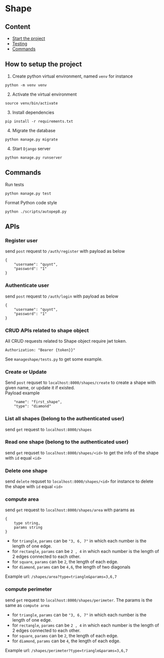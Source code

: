 # Shape

## Content
- [Start the project](#how-to-setup-the-project)
- [Testing](#testing)
- [Commands](#commands)
## How to setup the project
1. Create python virtual environment, named `venv` for instance
```
python -m venv venv
```
2. Activate the virtual environment
```
source venv/bin/activate
```
3. Install dependencies
```
pip install -r requirements.txt
```
4. Migrate the database
```
python manage.py migrate
```
4. Start `Django` server
```
python manage.py runserver
```
## Commands
Run tests
```
python manage.py test
```
Format Python code style
```
python ./scripts/autopep8.py
```
## APIs
### Register user
send `post` request to `/auth/register` with payload as below
```
{
    "username": "quynt",
    "password": "1"
}
```
### Authenticate user
send `post` request to `/auth/login` with payload as below
```
{
    "username": "quynt",
    "password": "1"
}
```
### CRUD APIs related to shape object
All CRUD requests related to Shape object require jwt token.
```
Authorization: "Bearer {token}}"
```
See `manageshape/tests.py` to get some example.
### Create or Update
Send `post` requset to `localhost:8000/shapes/create` to create a shape with given name, or update it if existed.  
Payload example
```
    "name": "first_shape",
    "type": "diamond"
```
### List all shapes (belong to the authenticated user)
send `get` request to `localhost:8000/shapes`
### Read one shape (belong to the authenticated user)
send `get` requset to `localhost:8000/shapes/<id>` to get the info of the shape with `id` equal `<id>`
### Delete one shape
send `delete` requset to `localhost:8000/shapes/<id>` for instance to delete the shape with `id` equal `<id>`
### compute area
send `get` request to `localhost:8000/shapes/area` with params as
```
{
    type string,
    params string 
}
```
- for `triangle`, `params` can be `"3, 6, 7"` in which each number is the length of one edge.
- for `rectangle`, `params` can be `2 , 4` in which each number is the length of 2 edges connected to each other.
- for `square`, `params` can be `2`, the length of each edge.
- for `diamond`, `params` can be `4,6`, the length of two diagonals  

Example url: `/shapes/area?type=triangle&params=3,6,7`
### compute perimeter
send `get` request to `localhost:8000/shapes/perimeter`. The params is the same as `compute area`
- for `triangle`, `params` can be `"3, 6, 7"` in which each number is the length of one edge.
- for `rectangle`, `params` can be `2 , 4` in which each number is the length of 2 edges connected to each other.
- for `square`, `params` can be `2`, the length of each edge.
- for `diamond`, `params` can be `4`, the length of each edge.

Example url: `/shapes/perimeter?type=triangle&params=3,6,7`
